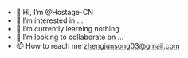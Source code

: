 - 👋 Hi, I’m @Hostage-CN
- 👀 I’m interested in ...
- 🌱 I’m currently learning nothing
- 💞️ I’m looking to collaborate on ...
- 📫 How to reach me zhengjunsong03@gmail.com

<!---
Hostage-CN/Hostage-CN is a ✨ special ✨ repository because its `README.md` (this file) appears on your GitHub profile.
You can click the Preview link to take a look at your changes.
--->
